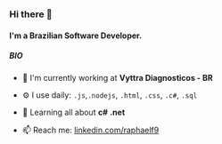 ### Hi there 👋

#### I'm a Brazilian Software Developer.

##### BIO

- 🏢 I'm currently working at **Vyttra Diagnosticos - BR**

- ⚙️ I use daily: `.js`,`.nodejs`, `.html`, `.css`, `.c#`, `.sql`

- 🌱 Learning all about **c#** **.net**
 
- 📫 Reach me: [linkedin.com/raphaelf9](https://www.linkedin.com/in/raphaelf9/)
   

